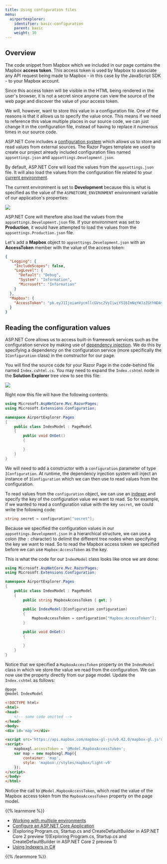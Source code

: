 ```yaml
---
title: Using configuration files
menu: 
  airportexplorer:
    identifier: basic-configuration
    parent: basic
    weight: 30
---
```


## Overview

The code snippet from Mapbox which we included in our page contains the Mapbox **access token**. This access token is used by Mapbox to associate any API request being made to Mapbox - in this case by the JavaScript SDK - to your Mapbox account. 

Since this access token will be visible in the HTML being rendered in the user's browser, it is not a secret since anyone can view the source of the web page and discover the value of your access token.

We will, however, want to store this value in a configuration file. One of the reasons is that it allows us to specify the value once. This means if we need to reference this value multiple places in our source code, we can just change it in the configuration file, instead of having to replace it numerous times in our source code.

ASP.NET Core includes a [configuration system](https://docs.microsoft.com/en-us/aspnet/core/fundamentals/configuration) which allows us to store and read values from external sources. The Razor Pages template we used to create our project already included configuration files named `appsettings.json` and `appsettings.Development.json`.

By default, ASP.NET Core will load the values from the `appsettings.json` file. It will also load the values from the configuration file related to your [current environment](https://docs.microsoft.com/en-us/aspnet/core/fundamentals/environments). 

The current environment is set to **Development** because this is what is specified as the value of the `ASPNETCORE_ENVIRONMENT` environment variable of our application's properties:

![](/images/books/airport-explorer/basic/configuration/properties.png)

ASP.NET Core will therefore also load the values from the `appsettings.Development.json` file. If your environment was set to **Production**, it would have attempted to load the values from the `appsettings.Production.json` file.

Let's add a **Mapbox** object to `appsettings.Development.json` with an **AccessToken** member with the value of the access token:

```json
{
  "Logging": {
    "IncludeScopes": false,
    "LogLevel": {
      "Default": "Debug",
      "System": "Information",
      "Microsoft": "Information"
    }
  },
  "Mapbox": {
    "AccessToken": "pk.eyJ1IjoiamVycmllcGVsc2VyIiwiYSI6ImNqYWJzZGthNDAyeDQzM29pYTFoY3hvYWoifQ.1oV15V4Q4r-RrSw-vU7JkA"
  }
}
```

## Reading the configuration values

ASP.NET Core allows us to access built-in framework services such as the configuration service by making use of [dependency injection](https://docs.microsoft.com/en-us/aspnet/core/fundamentals/dependency-injection). We do this by specifying a dependency on the configuration service (more specifically the `IConfiguration` class) in the constructor for our page.

You will find the source code for your Razor Page in the code-behind file named `Index.cshtml.cs`. You may need to expand the `Index.cshtml` node in the **Solution Explorer** tree view to see this file:

![](/images/books/airport-explorer/basic/configuration/solution-explorer.png)

Right now this file will have the following contents:

```csharp
using Microsoft.AspNetCore.Mvc.RazorPages;
using Microsoft.Extensions.Configuration;

namespace AirportExplorer.Pages
{
    public class IndexModel : PageModel
    {
        public void OnGet()
        {

        }
    }
}
```

We will need to add a constructor with a `configuration` parameter of type `IConfiguration`. At runtime, the dependency injection system will inject an instance of `IConfiguration` which we can then use to read values from the configuration.

To read values from the `configuration` object, we can use an [indexer](https://docs.microsoft.com/en-us/dotnet/csharp/programming-guide/indexers/using-indexers) and specify the key of the configuration value we want to read. So for example, if we wanted to read a configuration value with the key `secret`, we could write the following code:

```csharp
string secret = configuration["secret"];
```

Because we specified the configuration values in our `appsettings.Development.json` in a hierarchical structure, we can use a colon (the `:` character) to delimit the different tree nodes when specifying the key we want to read. So to read the Mapbox access token we specified before we can use `Mapbox:AccessToken` as the key.

This is what the code for our `IndexModel` class looks like once we are done:

```csharp
using Microsoft.AspNetCore.Mvc.RazorPages;
using Microsoft.Extensions.Configuration;

namespace AirportExplorer.Pages
{
    public class IndexModel : PageModel
    {
        public string MapboxAccessToken { get; }

        public IndexModel(IConfiguration configuration)
        {
            MapboxAccessToken = configuration["Mapbox:AccessToken"];
        }

        public void OnGet()
        {

        }
    }
}
```

Notice that we specified a `MapboxAccessToken` property on the `IndexModel` class in which we store the value we read from the configuration. We can now use the property directly from our page model. Update the `Index.cshtml` as follows:

```html
@page
@model IndexModel

<!DOCTYPE html>
<html>
<head>
    <!-- some code omitted -->
</head>
<body>
<div id='map'></div>

<script src='https://api.mapbox.com/mapbox-gl-js/v0.42.0/mapbox-gl.js'></script>
<script>
    mapboxgl.accessToken = '@Model.MapboxAccessToken';
    var map = new mapboxgl.Map({
        container: 'map',
        style: 'mapbox://styles/mapbox/light-v9'
    });
</script>
</body>
</html>
```

Notice the call to `@Model.MapboxAccessToken`, which read the value of the Mapbox access token from the `MapboxAccessToken` property on the page model.

{{% learnmore %}}

* [Working with multiple environments](https://docs.microsoft.com/en-us/aspnet/core/fundamentals/environments)
* [Configure an ASP.NET Core Application](https://docs.microsoft.com/en-us/aspnet/core/fundamentals/configuration)
* [Exploring Program.cs, Startup.cs and CreateDefaultBuilder in ASP.NET Core 2 preview 1](Exploring Program.cs, Startup.cs and CreateDefaultBuilder in ASP.NET Core 2 preview 1)
* [Using Indexers in C#](https://docs.microsoft.com/en-us/dotnet/csharp/programming-guide/indexers/using-indexers)

{{% /learnmore %}}

